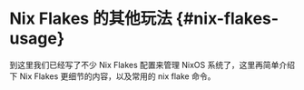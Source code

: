 # Nix Flakes 的其他玩法 {#nix-flakes-usage}

到这里我们已经写了不少 Nix Flakes 配置来管理 NixOS 系统了，这里再简单介绍下 Nix
Flakes 更细节的内容，以及常用的 nix flake 命令。
